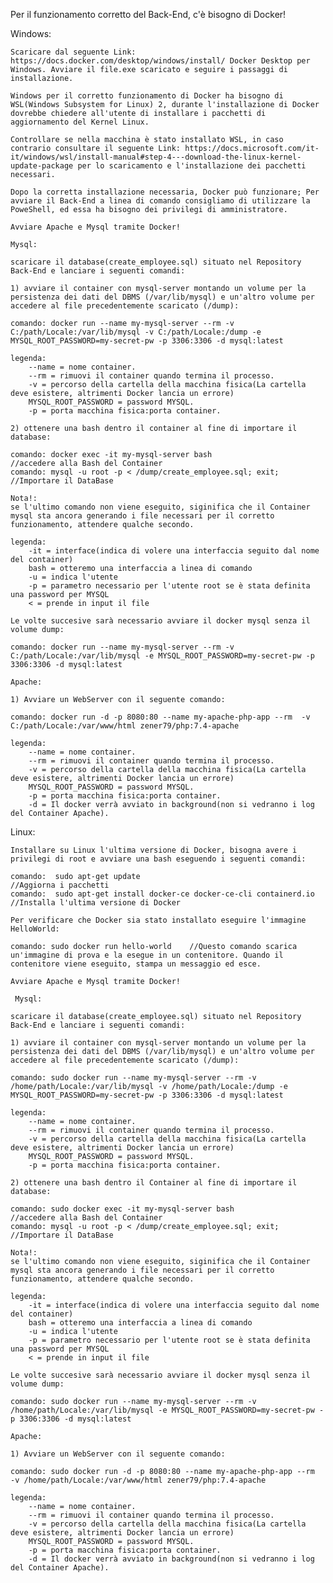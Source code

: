 Per il funzionamento corretto del Back-End, c'è bisogno di Docker!

Windows:

    Scaricare dal seguente Link: https://docs.docker.com/desktop/windows/install/ Docker Desktop per Windows. Avviare il file.exe scaricato e seguire i passaggi di installazione. 

    Windows per il corretto funzionamento di Docker ha bisogno di WSL(Windows Subsystem for Linux) 2, durante l'installazione di Docker dovrebbe chiedere all'utente di installare i pacchetti di aggiornamento del Kernel Linux. 

    Controllare se nella macchina è stato installato WSL, in caso contrario consultare il seguente Link: https://docs.microsoft.com/it-it/windows/wsl/install-manual#step-4---download-the-linux-kernel-update-package per lo scaricamento e l'installazione dei pacchetti necessari.

    Dopo la corretta installazione necessaria, Docker può funzionare; Per avviare il Back-End a linea di comando consigliamo di utilizzare la PoweShell, ed essa ha bisogno dei privilegi di amministratore. 

    Avviare Apache e Mysql tramite Docker!

    Mysql:

    scaricare il database(create_employee.sql) situato nel Repository Back-End e lanciare i seguenti comandi:

    1) avviare il container con mysql-server montando un volume per la persistenza dei dati del DBMS (/var/lib/mysql) e un'altro volume per accedere al file precedentemente scaricato (/dump):

    comando: docker run --name my-mysql-server --rm -v C:/path/Locale:/var/lib/mysql -v C:/path/Locale:/dump -e MYSQL_ROOT_PASSWORD=my-secret-pw -p 3306:3306 -d mysql:latest

    legenda:
        --name = nome container. 
        --rm = rimuovi il container quando termina il processo. 
        -v = percorso della cartella della macchina fisica(La cartella deve esistere, altrimenti Docker lancia un errore) 
        MYSQL_ROOT_PASSWORD = password MYSQL.
        -p = porta macchina fisica:porta container.

    2) ottenere una bash dentro il container al fine di importare il database:

    comando: docker exec -it my-mysql-server bash                   //accedere alla Bash del Container
    comando: mysql -u root -p < /dump/create_employee.sql; exit;    //Importare il DataBase

    Nota!: 
    se l'ultimo comando non viene eseguito, siginifica che il Container mysql sta ancora generando i file necessari per il corretto funzionamento, attendere qualche secondo.

    legenda:
        -it = interface(indica di volere una interfaccia seguito dal nome del container)
        bash = otteremo una interfaccia a linea di comando 
        -u = indica l'utente
        -p = parametro necessario per l'utente root se è stata definita una password per MYSQL
        < = prende in input il file

    Le volte succesive sarà necessario avviare il docker mysql senza il volume dump:

    comando: docker run --name my-mysql-server --rm -v C:/path/Locale:/var/lib/mysql -e MYSQL_ROOT_PASSWORD=my-secret-pw -p 3306:3306 -d mysql:latest

    Apache:

    1) Avviare un WebServer con il seguente comando:

    comando: docker run -d -p 8080:80 --name my-apache-php-app --rm  -v C:/path/Locale:/var/www/html zener79/php:7.4-apache

    legenda:
        --name = nome container. 
        --rm = rimuovi il container quando termina il processo. 
        -v = percorso della cartella della macchina fisica(La cartella deve esistere, altrimenti Docker lancia un errore) 
        MYSQL_ROOT_PASSWORD = password MYSQL.
        -p = porta macchina fisica:porta container.
        -d = Il docker verrà avviato in background(non si vedranno i log del Container Apache).



Linux:

    Installare su Linux l'ultima versione di Docker, bisogna avere i privilegi di root e avviare una bash eseguendo i seguenti comandi:

    comando:  sudo apt-get update                                           //Aggiorna i pacchetti
    comando:  sudo apt-get install docker-ce docker-ce-cli containerd.io    //Installa l'ultima versione di Docker

    Per verificare che Docker sia stato installato eseguire l'immagine HelloWorld:

    comando: sudo docker run hello-world    //Questo comando scarica un'immagine di prova e la esegue in un contenitore. Quando il contenitore viene eseguito, stampa un messaggio ed esce.

    Avviare Apache e Mysql tramite Docker!

     Mysql:

    scaricare il database(create_employee.sql) situato nel Repository Back-End e lanciare i seguenti comandi:

    1) avviare il container con mysql-server montando un volume per la persistenza dei dati del DBMS (/var/lib/mysql) e un'altro volume per accedere al file precedentemente scaricato (/dump):

    comando: sudo docker run --name my-mysql-server --rm -v /home/path/Locale:/var/lib/mysql -v /home/path/Locale:/dump -e MYSQL_ROOT_PASSWORD=my-secret-pw -p 3306:3306 -d mysql:latest

    legenda:
        --name = nome container. 
        --rm = rimuovi il container quando termina il processo. 
        -v = percorso della cartella della macchina fisica(La cartella deve esistere, altrimenti Docker lancia un errore) 
        MYSQL_ROOT_PASSWORD = password MYSQL.
        -p = porta macchina fisica:porta container.

    2) ottenere una bash dentro il Container al fine di importare il database:

    comando: sudo docker exec -it my-mysql-server bash                   //accedere alla Bash del Container
    comando: mysql -u root -p < /dump/create_employee.sql; exit;         //Importare il DataBase

    Nota!: 
    se l'ultimo comando non viene eseguito, siginifica che il Container mysql sta ancora generando i file necessari per il corretto funzionamento, attendere qualche secondo.

    legenda:
        -it = interface(indica di volere una interfaccia seguito dal nome del container)
        bash = otteremo una interfaccia a linea di comando 
        -u = indica l'utente
        -p = parametro necessario per l'utente root se è stata definita una password per MYSQL
        < = prende in input il file

    Le volte succesive sarà necessario avviare il docker mysql senza il volume dump:

    comando: sudo docker run --name my-mysql-server --rm -v /home/path/Locale:/var/lib/mysql -e MYSQL_ROOT_PASSWORD=my-secret-pw -p 3306:3306 -d mysql:latest

    Apache:

    1) Avviare un WebServer con il seguente comando:

    comando: sudo docker run -d -p 8080:80 --name my-apache-php-app --rm  -v /home/path/Locale:/var/www/html zener79/php:7.4-apache

    legenda:
        --name = nome container. 
        --rm = rimuovi il container quando termina il processo. 
        -v = percorso della cartella della macchina fisica(La cartella deve esistere, altrimenti Docker lancia un errore) 
        MYSQL_ROOT_PASSWORD = password MYSQL.
        -p = porta macchina fisica:porta container.
        -d = Il docker verrà avviato in background(non si vedranno i log del Container Apache).

